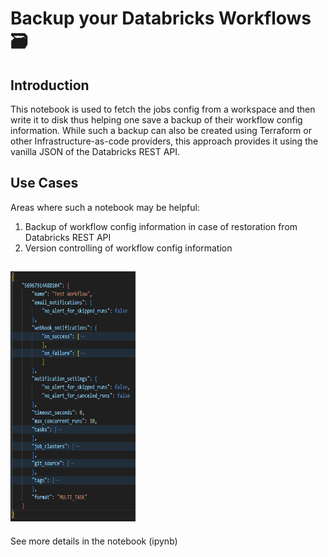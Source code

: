 # Backup your Databricks Workflows 🗃

## Introduction

This notebook is used to fetch the jobs config from a workspace and then write it to disk thus helping one save a backup of their workflow config information. While such a backup can also be created using Terraform or other Infrastructure-as-code providers, this approach provides it using the vanilla JSON of the Databricks REST API.

## Use Cases

Areas where such a notebook may be helpful:

1. Backup of workflow config information in case of restoration from Databricks REST API
2. Version controlling of workflow config information

<img src="./assets/example_config.png" height="400" width="200"></img>
---
See more details in the notebook (ipynb)
